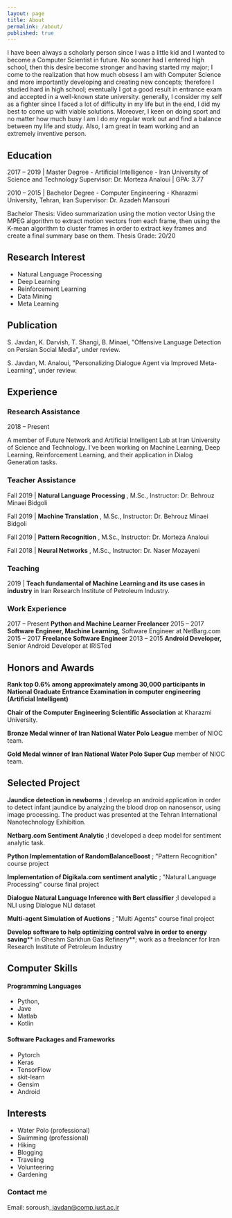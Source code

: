 ```yaml
---
layout: page
title: About
permalink: /about/
published: true
---
```


I have been always a scholarly person since I was a little kid and I wanted to become a Computer Scientist in future. No sooner had I entered high school, then this desire become stronger and having started my major; I come to the realization that how much obsess I am with Computer Science and more importantly developing and creating new concepts; therefore I studied hard in high school; eventually I got a good result in entrance exam and accepted in a well-known state university. generally, I consider my self as a fighter since I faced a lot of difficulty in my life but in the end, I did my best to come up with viable solutions.  Moreover, I keen on doing sport and no matter how much busy I am I do my regular work out and find a balance between my life and study. Also, I am great in team working and an extremely inventive person.



## Education

2017 – 2019 \| Master Degree - Artificial Intelligence - Iran University of Science and Technology
Supervisor: Dr. Morteza Analoui \| GPA: 3.77

2010 – 2015 \| Bachelor Degree - Computer Engineering -	Kharazmi University, Tehran, Iran
Supervisor: Dr. Azadeh Mansouri

Bachelor Thesis: Video summarization using the motion vector
Using the MPEG algorithm to extract motion vectors from each frame, then using the K-mean algorithm to cluster frames in order to extract key frames and create a final summary base on them.
Thesis Grade: 20/20

## Research Interest

- Natural Language Processing
- Deep Learning
- Reinforcement Learning
- Data Mining
- Meta Learning

## Publication

S. Javdan, K. Darvish, T. Shangi, B. Minaei, &quot;Offensive Language Detection on Persian Social Media&quot;, under review.

S. Javdan, M. Analoui, &quot;Personalizing Dialogue Agent via Improved Meta-Learning&quot;, under review.

## Experience

### Research Assistance

2018 – Present

A member of Future Network and Artificial Intelligent Lab at Iran University of Science and Technology. I&#39;ve been working on Machine Learning, Deep Learning, Reinforcement Learning, and their application in Dialog Generation tasks.

### Teacher Assistance

Fall 2019 | **Natural Language Processing** , M.Sc., Instructor: Dr. Behrouz Minaei Bidgoli

Fall 2019 | **Machine Translation** , M.Sc., Instructor: Dr. Behrouz Minaei Bidgoli

Fall 2019 | **Pattern Recognition** , M.Sc., Instructor: Dr. Morteza Analoui

Fall 2018 | **Neural Networks** , M.Sc., Instructor: Dr. Naser Mozayeni

### Teaching

2019 | **Teach fundamental of Machine Learning and its use cases in industry** in Iran Research Institute of Petroleum Industry.

### Work Experience

2017 – Present     **Python and Machine Learner Freelancer**
2015 – 2017        **Software Engineer, Machine Learning,** Software Engineer at NetBarg.com
2015 – 2017         **Freelance Software Engineer**
2013 – 2015        **Android Developer,** Senior Android Developer at IRISTed

## Honors and Awards

**Rank top 0.6% among approximately among 30,000 participants in National Graduate Entrance Examination in computer engineering (Artificial Intelligent)**

**Chair of the Computer Engineering Scientific Association** at Kharazmi University.

**Bronze Medal winner of Iran National Water Polo League** member of NIOC team.

**Gold Medal winner of Iran National Water Polo Super Cup** member of NIOC team.

## Selected Project

**Jaundice detection in newborns** ;I develop an android application in order to detect infant jaundice by analyzing the blood drop on nanosensor, using image processing. The product was presented at the Tehran International Nanotechnology Exhibition.

**Netbarg.com Sentiment Analytic** ;I developed a deep model for sentiment analytic task.

**Python Implementation of RandomBalanceBoost** ; &quot;Pattern Recognition&quot; course project

**Implementation of Digikala.com sentiment analytic** ; &quot;Natural Language Processing&quot; course final project

**Dialogue Natural Language Inference with Bert classifier** ;I developed a NLI using Dialogue NLI dataset

**Multi-agent Simulation of Auctions** ; &quot;Multi Agents&quot; course final project

**Develop software to help optimizing control valve in order to energy saving**** in Gheshm Sarkhun Gas Refinery**; work as a freelancer for Iran Research Institute of Petroleum Industry

## Computer Skills

#### Programming Languages              
- Python,
- Jave
- Matlab
- Kotlin

#### Software Packages and Frameworks
- Pytorch
- Keras
- TensorFlow
- skit-learn
- Gensim
- Android 


## Interests

- Water Polo (professional)
- Swimming (professional)
- Hiking
- Blogging
- Traveling
- Volunteering
- Gardening

### Contact me
Email: soroush\_javdan@comp.iust.ac.ir
